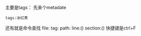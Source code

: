 主要是tags：
先来个metadate
```query
tags:冰红茶
```
还有就是命令查找
file:
tag:
path:
line:()
section:()
快捷键是ctrl+F

